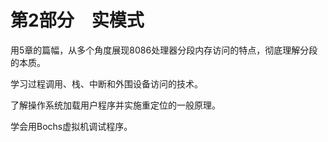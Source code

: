    

# 第2部分　实模式

用5章的篇幅，从多个角度展现8086处理器分段内存访问的特点，彻底理解分段的本质。

学习过程调用、栈、中断和外围设备访问的技术。

了解操作系统加载用户程序并实施重定位的一般原理。

学会用Bochs虚拟机调试程序。